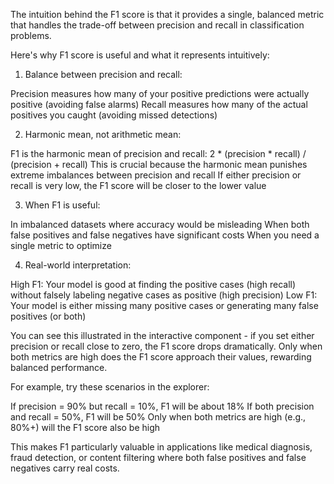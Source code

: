 The intuition behind the F1 score is that it provides a single, balanced metric that handles the trade-off between precision and recall in classification problems.

Here's why F1 score is useful and what it represents intuitively:
1. Balance between precision and recall:

Precision measures how many of your positive predictions were actually positive (avoiding false alarms)
Recall measures how many of the actual positives you caught (avoiding missed detections)

2. Harmonic mean, not arithmetic mean:

F1 is the harmonic mean of precision and recall: 2 * (precision * recall) / (precision + recall)
This is crucial because the harmonic mean punishes extreme imbalances between precision and recall
If either precision or recall is very low, the F1 score will be closer to the lower value

3. When F1 is useful:

In imbalanced datasets where accuracy would be misleading
When both false positives and false negatives have significant costs
When you need a single metric to optimize

4. Real-world interpretation:

High F1: Your model is good at finding the positive cases (high recall) without falsely labeling negative cases as positive (high precision)
Low F1: Your model is either missing many positive cases or generating many false positives (or both)

You can see this illustrated in the interactive component - if you set either precision or recall close to zero, the F1 score drops dramatically. Only when both metrics are high does the F1 score approach their values, rewarding balanced performance.

For example, try these scenarios in the explorer:

If precision = 90% but recall = 10%, F1 will be about 18%
If both precision and recall = 50%, F1 will be 50%
Only when both metrics are high (e.g., 80%+) will the F1 score also be high

This makes F1 particularly valuable in applications like medical diagnosis, fraud detection, or content filtering where both false positives and false negatives carry real costs.